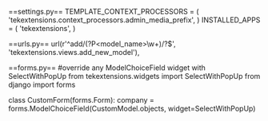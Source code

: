 ==settings.py==
TEMPLATE_CONTEXT_PROCESSORS = (
    'tekextensions.context_processors.admin_media_prefix',
)
INSTALLED_APPS = (
    'tekextensions',
)

==urls.py==
    url(r'^add/(?P<model_name>\w+)/?$', 'tekextensions.views.add_new_model'),

==forms.py==
#override any ModelChoiceField widget with SelectWithPopUp
from tekextensions.widgets import SelectWithPopUp
from django import forms

class CustomForm(forms.Form):
    company = forms.ModelChoiceField(CustomModel.objects, widget=SelectWithPopUp)
